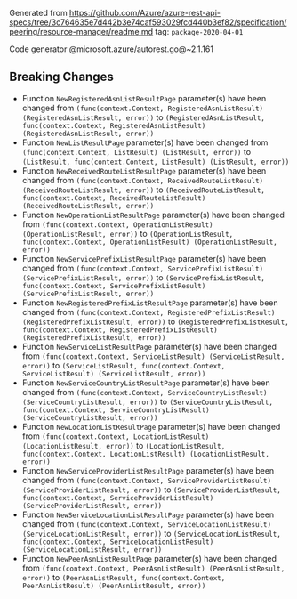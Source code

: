 Generated from https://github.com/Azure/azure-rest-api-specs/tree/3c764635e7d442b3e74caf593029fcd440b3ef82/specification/peering/resource-manager/readme.md tag: `package-2020-04-01`

Code generator @microsoft.azure/autorest.go@~2.1.161

## Breaking Changes

- Function `NewRegisteredAsnListResultPage` parameter(s) have been changed from `(func(context.Context, RegisteredAsnListResult) (RegisteredAsnListResult, error))` to `(RegisteredAsnListResult, func(context.Context, RegisteredAsnListResult) (RegisteredAsnListResult, error))`
- Function `NewListResultPage` parameter(s) have been changed from `(func(context.Context, ListResult) (ListResult, error))` to `(ListResult, func(context.Context, ListResult) (ListResult, error))`
- Function `NewReceivedRouteListResultPage` parameter(s) have been changed from `(func(context.Context, ReceivedRouteListResult) (ReceivedRouteListResult, error))` to `(ReceivedRouteListResult, func(context.Context, ReceivedRouteListResult) (ReceivedRouteListResult, error))`
- Function `NewOperationListResultPage` parameter(s) have been changed from `(func(context.Context, OperationListResult) (OperationListResult, error))` to `(OperationListResult, func(context.Context, OperationListResult) (OperationListResult, error))`
- Function `NewServicePrefixListResultPage` parameter(s) have been changed from `(func(context.Context, ServicePrefixListResult) (ServicePrefixListResult, error))` to `(ServicePrefixListResult, func(context.Context, ServicePrefixListResult) (ServicePrefixListResult, error))`
- Function `NewRegisteredPrefixListResultPage` parameter(s) have been changed from `(func(context.Context, RegisteredPrefixListResult) (RegisteredPrefixListResult, error))` to `(RegisteredPrefixListResult, func(context.Context, RegisteredPrefixListResult) (RegisteredPrefixListResult, error))`
- Function `NewServiceListResultPage` parameter(s) have been changed from `(func(context.Context, ServiceListResult) (ServiceListResult, error))` to `(ServiceListResult, func(context.Context, ServiceListResult) (ServiceListResult, error))`
- Function `NewServiceCountryListResultPage` parameter(s) have been changed from `(func(context.Context, ServiceCountryListResult) (ServiceCountryListResult, error))` to `(ServiceCountryListResult, func(context.Context, ServiceCountryListResult) (ServiceCountryListResult, error))`
- Function `NewLocationListResultPage` parameter(s) have been changed from `(func(context.Context, LocationListResult) (LocationListResult, error))` to `(LocationListResult, func(context.Context, LocationListResult) (LocationListResult, error))`
- Function `NewServiceProviderListResultPage` parameter(s) have been changed from `(func(context.Context, ServiceProviderListResult) (ServiceProviderListResult, error))` to `(ServiceProviderListResult, func(context.Context, ServiceProviderListResult) (ServiceProviderListResult, error))`
- Function `NewServiceLocationListResultPage` parameter(s) have been changed from `(func(context.Context, ServiceLocationListResult) (ServiceLocationListResult, error))` to `(ServiceLocationListResult, func(context.Context, ServiceLocationListResult) (ServiceLocationListResult, error))`
- Function `NewPeerAsnListResultPage` parameter(s) have been changed from `(func(context.Context, PeerAsnListResult) (PeerAsnListResult, error))` to `(PeerAsnListResult, func(context.Context, PeerAsnListResult) (PeerAsnListResult, error))`

